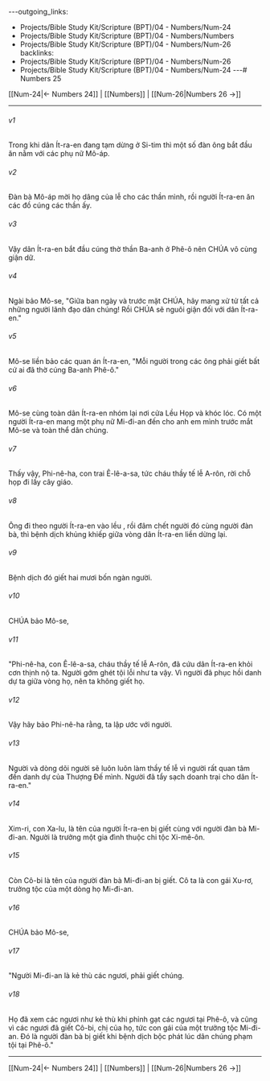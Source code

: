 ---outgoing_links:
  - Projects/Bible Study Kit/Scripture (BPT)/04 - Numbers/Num-24
  - Projects/Bible Study Kit/Scripture (BPT)/04 - Numbers/Numbers
  - Projects/Bible Study Kit/Scripture (BPT)/04 - Numbers/Num-26
backlinks:
  - Projects/Bible Study Kit/Scripture (BPT)/04 - Numbers/Num-26
  - Projects/Bible Study Kit/Scripture (BPT)/04 - Numbers/Num-24
---# Numbers 25

[[Num-24|← Numbers 24]] | [[Numbers]] | [[Num-26|Numbers 26 →]]
***



###### v1 
Trong khi dân Ít-ra-en đang tạm dừng ở Si-tim thì một số đàn ông bắt đầu ăn nằm với các phụ nữ Mô-áp. 

###### v2 
Đàn bà Mô-áp mời họ dâng của lễ cho các thần mình, rồi người Ít-ra-en ăn các đồ cúng các thần ấy. 

###### v3 
Vậy dân Ít-ra-en bắt đầu cúng thờ thần Ba-anh ở Phê-ô nên CHÚA vô cùng giận dữ. 

###### v4 
Ngài bảo Mô-se, "Giữa ban ngày và trước mặt CHÚA, hãy mang xử tử tất cả những người lãnh đạo dân chúng! Rồi CHÚA sẽ nguôi giận đối với dân Ít-ra-en." 

###### v5 
Mô-se liền bảo các quan án Ít-ra-en, "Mỗi người trong các ông phải giết bất cứ ai đã thờ cúng Ba-anh Phê-ô." 

###### v6 
Mô-se cùng toàn dân Ít-ra-en nhóm lại nơi cửa Lều Họp và khóc lóc. Có một người Ít-ra-en mang một phụ nữ Mi-đi-an đến cho anh em mình trước mắt Mô-se và toàn thể dân chúng. 

###### v7 
Thấy vậy, Phi-nê-ha, con trai Ê-lê-a-sa, tức cháu thầy tế lễ A-rôn, rời chỗ họp đi lấy cây giáo. 

###### v8 
Ông đi theo người Ít-ra-en vào lều , rồi đâm chết người đó cùng người đàn bà, thì bệnh dịch khủng khiếp giữa vòng dân Ít-ra-en liền dừng lại. 

###### v9 
Bệnh dịch đó giết hai mươi bốn ngàn người. 

###### v10 
CHÚA bảo Mô-se, 

###### v11 
"Phi-nê-ha, con Ê-lê-a-sa, cháu thầy tế lễ A-rôn, đã cứu dân Ít-ra-en khỏi cơn thịnh nộ ta. Người gớm ghét tội lỗi như ta vậy. Vì người đã phục hồi danh dự ta giữa vòng họ, nên ta không giết họ. 

###### v12 
Vậy hãy bảo Phi-nê-ha rằng, ta lập ước với người. 

###### v13 
Người và dòng dõi người sẽ luôn luôn làm thầy tế lễ vì người rất quan tâm đến danh dự của Thượng Đế mình. Người đã tẩy sạch doanh trại cho dân Ít-ra-en." 

###### v14 
Xim-ri, con Xa-lu, là tên của người Ít-ra-en bị giết cùng với người đàn bà Mi-đi-an. Người là trưởng một gia đình thuộc chi tộc Xi-mê-ôn. 

###### v15 
Còn Cô-bi là tên của người đàn bà Mi-đi-an bị giết. Cô ta là con gái Xu-rơ, trưởng tộc của một dòng họ Mi-đi-an. 

###### v16 
CHÚA bảo Mô-se, 

###### v17 
"Người Mi-đi-an là kẻ thù các ngươi, phải giết chúng. 

###### v18 
Họ đã xem các ngươi như kẻ thù khi phỉnh gạt các ngươi tại Phê-ô, và cũng vì các ngươi đã giết Cô-bi, chị của họ, tức con gái của một trưởng tộc Mi-đi-an. Đó là người đàn bà bị giết khi bệnh dịch bộc phát lúc dân chúng phạm tội tại Phê-ô."

***
[[Num-24|← Numbers 24]] | [[Numbers]] | [[Num-26|Numbers 26 →]]
